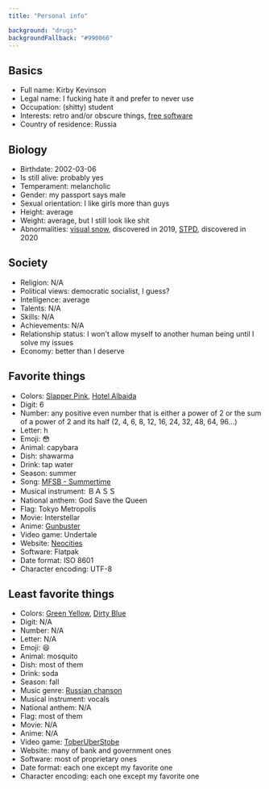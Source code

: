 ```yaml
---
title: "Personal info"

background: "drugs"
backgroundFallback: "#990066"
---
```


## Basics

* Full name: Kirby Kevinson
* Legal name: I fucking hate it and prefer to never use
* Occupation: (shitty) student
* Interests: retro and/or obscure things, [free software]
* Country of residence: Russia

[free software]: https://www.gnu.org/philosophy/free-sw.html

## Biology

* Birthdate: 2002-03-06
* Is still alive: probably yes
* Temperament: melancholic
* Gender: my passport says male
* Sexual orientation: I like girls more than guys
* Height: average
* Weight: average, but I still look like shit
* Abnormalities: [visual snow], discovered in 2019, [STPD], discovered
  in 2020

[visual snow]: https://en.wikipedia.org/wiki/Visual_snow
[STPD]: https://en.wikipedia.org/wiki/Schizotypal_personality_disorder

## Society

* Religion: N/A
* Political views: democratic socialist, I guess?
* Intelligence: average
* Talents: N/A
* Skills: N/A
* Achievements: N/A
* Relationship status: I won't allow myself to another human being
  until I solve my issues
* Economy: better than I deserve

## Favorite things

* Colors: [Slapper Pink], [Hotel Albaida]
* Digit: 6
* Number: any positive even number that is either a power of 2 or the
  sum of a power of 2 and its half (2, 4, 6, 8, 12, 16, 24, 32, 48,
  64, 96...)
* Letter: h
* Emoji: 😳
* Animal: capybara
* Dish: shawarma
* Drink: tap water
* Season: summer
* Song: [MFSB - Summertime]
* Musical instrument: ＢＡＳＳ
* National anthem: God Save the Queen
* Flag: Tokyo Metropolis
* Movie: Interstellar
* Anime: [Gunbuster]
* Video game: Undertale
* Website: [Neocities]
* Software: Flatpak
* Date format: ISO 8601
* Character encoding: UTF-8

[Slapper Pink]: https://colornames.org/color/fbaac0
[Hotel Albaida]: https://colornames.org/color/f0ede8
[MFSB - Summertime]: https://www.youtube.com/watch?v=ALFWZqInoEo
[Gunbuster]: https://en.wikipedia.org/wiki/Gunbuster
[Neocities]: https://neocities.org/

## Least favorite things

* Colors: [Green Yellow], [Dirty Blue]
* Digit: N/A
* Number: N/A
* Letter: N/A
* Emoji: 😆
* Animal: mosquito
* Dish: most of them
* Drink: soda
* Season: fall
* Music genre: [Russian chanson]
* Musical instrument: vocals
* National anthem: N/A
* Flag: most of them
* Movie: N/A
* Anime: N/A
* Video game: [ToberUberStobe]
* Website: many of bank and government ones
* Software: most of proprietary ones
* Date format: each one except my favorite one
* Character encoding: each one except my favorite one

[Green Yellow]: https://colornames.org/color/adff2f
[Dirty Blue]: https://colornames.org/color/055b81
[Russian chanson]: https://en.wikipedia.org/wiki/Russian_chanson
[ToberUberStobe]: https://kirbykevinson.itch.io/toberuberstobe
